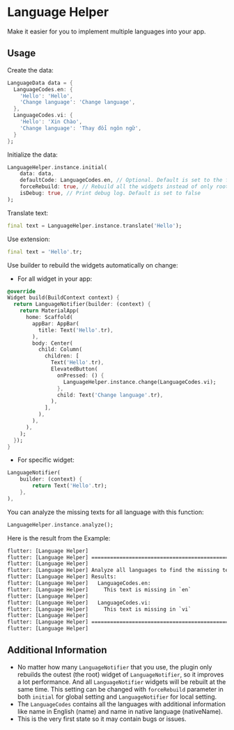# Language Helper

Make it easier for you to implement multiple languages into your app.

## Usage

Create the data:

``` dart
LanguageData data = {
  LanguageCodes.en: {
    'Hello': 'Hello',
    'Change language': 'Change language',
  },
  LanguageCodes.vi: {
    'Hello': 'Xin Chào',
    'Change language': 'Thay đổi ngôn ngữ',
  }
};
```

Initialize the data:

``` dart
LanguageHelper.instance.initial(
    data: data,
    defaultCode: LanguageCodes.en, // Optional. Default is set to the first language of [data]
    forceRebuild: true, // Rebuild all the widgets instead of only root widgets
    isDebug: true, // Print debug log. Default is set to false
);
```

Translate text:

``` dart
final text = LanguageHelper.instance.translate('Hello');
```

Use extension:

``` dart
final text = 'Hello'.tr;
```

Use builder to rebuild the widgets automatically on change:

- For all widget in your app:

``` dart
@override
Widget build(BuildContext context) {
  return LanguageNotifier(builder: (context) {
    return MaterialApp(
      home: Scaffold(
        appBar: AppBar(
          title: Text('Hello'.tr),
        ),
        body: Center(
          child: Column(
            children: [
              Text('Hello'.tr),
              ElevatedButton(
                onPressed: () {
                  LanguageHelper.instance.change(LanguageCodes.vi);
                },
                child: Text('Change language'.tr),
              ),
            ],
          ),
        ),
      ),
    );
  });
}
```

- For specific widget:

``` dart
LanguageNotifier(
    builder: (context) {
        return Text('Hello'.tr);
    },
),
```

You can analyze the missing texts for all language with this function:

``` dart
LanguageHelper.instance.analyze();
```

Here is the result from the Example:

``` cmd
flutter: [Language Helper]
flutter: [Language Helper] ==================================================
flutter: [Language Helper]
flutter: [Language Helper] Analyze all languages to find the missing texts...
flutter: [Language Helper] Results:
flutter: [Language Helper]   LanguageCodes.en:
flutter: [Language Helper]     This text is missing in `en`
flutter: [Language Helper]
flutter: [Language Helper]   LanguageCodes.vi:
flutter: [Language Helper]     This text is missing in `vi`
flutter: [Language Helper]
flutter: [Language Helper] ==================================================
flutter: [Language Helper]
```

## Additional Information

- No matter how many `LanguageNotifier` that you use, the plugin only rebuilds the outest (the root) widget of `LanguageNotifier`, so it improves a lot performance. And all `LanguageNotifier` widgets will be rebuilt at the same time. This setting can be changed with `forceRebuild` parameter in both `initial` for global setting and `LanguageNotifier` for local setting.
- The `LanguageCodes` contains all the languages with additional information like name in English (name) and name in native language (nativeName).
- This is the very first state so it may contain bugs or issues.
